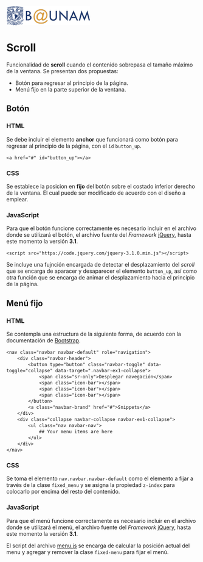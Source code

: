 ![alt text](../images/b-unam.png "B@UNAM") 
# Scroll
Funcionalidad de __scroll__ cuando el contenido sobrepasa el tamaño máximo de la ventana. Se presentan dos propuestas:
* Botón para regresar al principio de la página.
* Menú fijo en la parte superior de la ventana.

## Botón

### HTML
Se debe incluir el elemento __anchor__ que funcionará como botón para regresar al principio de la página, con el `id` `button_up`.
```
<a href="#" id="button_up"></a>
```

### CSS
Se establece la posicion en __fijo__ del botón sobre el costado inferior derecho de la ventana. El cual puede ser modificado de acuerdo con el diseño a emplear.

### JavaScript
Para que el botón funcione correctamente es necesario incluir en el archivo donde se utilizará el botón, el archivo fuente del _Framework_ [jQuery](https://code.jquery.com/jquery-3.1.0.min.js), hasta este momento la versión __3.1__.
```
<script src="https://code.jquery.com/jquery-3.1.0.min.js"></script>
```
Se incluye una fujnción encargada de detectar el desplazamiento del _scroll_ que se encarga de aparacer y desaparecer el elemento `button_up`, así como otra función que se encarga de animar el desplazamiento hacia el principio de la página.

## Menú fijo

### HTML
Se contempla una estructura de la siguiente forma, de acuerdo con la documentación de [Bootstrap](http://getbootstrap.com/components/#navbar).
```
<nav class="navbar navbar-default" role="navigation">
	<div class="navbar-header">
		<button type="button" class="navbar-toggle" data-toggle="collapse" data-target=".navbar-ex1-collapse">
			<span class="sr-only">Desplegar navegación</span>
			<span class="icon-bar"></span>
			<span class="icon-bar"></span>
			<span class="icon-bar"></span>
		</button>
		<a class="navbar-brand" href="#">Snippets</a>
	</div>
	<div class="collapse navbar-collapse navbar-ex1-collapse">
		<ul class="nav navbar-nav">
			## Your menu items are here
		</ul>
	</div>
</nav>
```

### CSS
Se toma el elemento `nav.navbar.navbar-default` como el elemento a fijar a través de la clase `fixed_menu` y se asigna la propiedad `z-index` para colocarlo por encima del resto del contenido.

### JavaScript
Para que el menú funcione correctamente es necesario incluir en el archivo donde se utilizará el menú, el archivo fuente del _Framework_ [jQuery](https://code.jquery.com/jquery-3.1.0.min.js), hasta este momento la versión __3.1__.

El script del archivo [menu.js](js/menu.js) se encarga de calcular la posición actual del menu y agregar y remover la clase `fixed-menu` para fijar el menú.